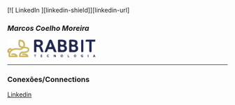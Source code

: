 <!-- Improved compatibility of back to top link: See: https://github.com/othneildrew/Best-README-Template/pull/73 -->
<a name="readme-top"></a>

[![ LinkedIn ][linkedin-shield]][linkedin-url]

<!-- Nome -->
### **_Marcos Coelho Moreira_**

<!-- Insere a logo -->
<!-- ![Logo](./assets/Logo-BlackRabbit_RGB_horizontal.png) -->

<img src="./assets/Logo-BlackRabbit_RGB_horizontal.png"  width="40%" >

***
<!-- Conexões  -->
### Conexões/Connections

[Linkedin](https://www.linkedin.com/in/marcos-coelho-moreira/)